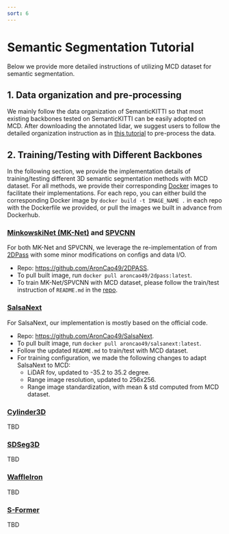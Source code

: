 ```yaml
---
sort: 6
---
```


# Semantic Segmentation Tutorial

Below we provide more detailed instructions of utilizing MCD dataset for semantic segmentation. 

## 1. Data organization and pre-processing
We mainly follow the data organization of SemanticKITTI so that most existing backbones tested on SemanticKITTI can be easily adopted on MCD. After downloading the annotated lidar, we suggest users to follow the detailed organization instruction as in [this tutorial](https://github.com/mcdviral/mcdviral.github.io/blob/master/pcd_to_bin.ipynb) to pre-process the data.

## 2. Training/Testing with Different Backbones
In the following section, we provide the implementation details of training/testing different 3D semantic segmentation methods with MCD dataset. For all methods, we provide their corresponding [Docker](https://www.docker.com/) images to facilitate their implementations. For each repo, you can either build the corresponding Docker image by ```docker build -t IMAGE_NAME .``` in each repo with the Dockerfile we provided, or pull the images we built in advance from Dockerhub.

### [MinkowskiNet (MK-Net)][MKNet_link] and [SPVCNN][SPVCNN_link]

For both MK-Net and SPVCNN, we leverage the re-implementation of from [2DPass](https://github.com/yanx27/2DPASS) with some minor modifications on configs and data I/O. 

* Repo: https://github.com/AronCao49/2DPASS.
* To pull built image, run ```docker pull aroncao49/2dpass:latest```.
* To train MK-Net/SPVCNN with MCD dataset, please follow the train/test instruction of ```README.md``` in the [repo](https://github.com/AronCao49/2DPASS).

### [SalsaNext][SalsaNext_link]

For SalsaNext, our implementation is mostly based on the official code.

* Repo: https://github.com/AronCao49/SalsaNext.
* To pull built image, run ```docker pull aroncao49/salsanext:latest```.
* Follow the updated ```README.md``` to train/test with MCD dataset.
* For training configuration, we made the following changes to adapt SalsaNext to MCD:
    * LiDAR fov, updated to -35.2 to 35.2 degree.
    * Range image resolution, updated to 256x256.
    * Range image standardization, with mean & std computed from MCD dataset.

### [Cylinder3D][Cylinder3d_link]

TBD

### [SDSeg3D][SDSeg3D_link]

TBD

### [WaffleIron][WaffleIron_link]

TBD

### [S-Former][S-Former_link]

TBD


[MKNet_link]: https://arxiv.org/pdf/1904.08755
[SPVCNN_link]: https://arxiv.org/pdf/2007.16100
[SalsaNext_link]: https://arxiv.org/pdf/2003.03653
[Cylinder3d_link]: https://arxiv.org/pdf/2008.01550
[SDSeg3D_link]: https://link.springer.com/chapter/10.1007/978-3-031-19815-1_38
[WaffleIron_link]: https://arxiv.org/pdf/2301.10100
[S-Former_link]: https://openaccess.thecvf.com/content/CVPR2023/papers/Lai_Spherical_Transformer_for_LiDAR-Based_3D_Recognition_CVPR_2023_paper.pdf